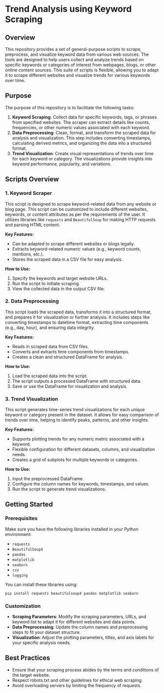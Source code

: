 # Trend Analysis using Keyword Scraping

## Overview

This repository provides a set of general-purpose scripts to scrape, preprocess, and visualize keyword data from various web sources. The tools are designed to help users collect and analyze trends based on specific keywords or categories of interest from webpages, blogs, or other online content sources. This suite of scripts is flexible, allowing you to adapt it to scrape different websites and visualize trends for various keywords over time.

## Purpose

The purpose of this repository is to facilitate the following tasks:

1. **Keyword Scraping**: Collect data for specific keywords, tags, or phrases from specified websites. The scraper can extract details like counts, frequencies, or other numeric values associated with each keyword.
2. **Data Preprocessing**: Clean, format, and transform the scraped data for analysis and visualization. This step includes converting timestamps, calculating derived metrics, and organizing the data into a structured format.
3. **Trend Visualization**: Create visual representations of trends over time for each keyword or category. The visualizations provide insights into keyword performance, popularity, and variations.

## Scripts Overview

### 1. **Keyword Scraper**

This script is designed to scrape keyword-related data from any website or blog page. This script can be customized to include different websites, keywords, or content attributes as per the requirements of the user. It utilizes libraries like `requests` and `BeautifulSoup` for making HTTP requests and parsing HTML content. 

**Key Features:**
- Can be adapted to scrape different websites or blogs legally.
- Extracts keyword-related numeric values (e.g., keyword counts, mentions, etc.).
- Stores the scraped data in a CSV file for easy analysis.

**How to Use:**
1. Specify the keywords and target website URLs.
2. Run the script to initiate scraping.
3. View the collected data in the output CSV file.

### 2. **Data Preprocessing**

This script loads the scraped data, transforms it into a structured format, and prepares it for visualization or further analysis. It includes steps like converting timestamps to datetime format, extracting time components (e.g., day, hour), and ensuring data integrity.

**Key Features:**
- Reads in scraped data from CSV files.
- Converts and extracts time components from timestamps.
- Creates a clean and structured DataFrame for analysis.

**How to Use:**
1. Load the scraped data into the script.
2. The script outputs a processed DataFrame with structured data.
3. Save or use the DataFrame for visualization and analysis.

### 3. **Trend Visualization**

This script generates time-series trend visualizations for each unique keyword or category present in the dataset. It allows for easy comparison of trends over time, helping to identify peaks, patterns, and other insights.

**Key Features:**
- Supports plotting trends for any numeric metric associated with a keyword.
- Flexible configuration for different datasets, columns, and visualization needs.
- Creates a grid of subplots for multiple keywords or categories.

**How to Use:**
1. Input the preprocessed DataFrame.
2. Configure the column names for keywords, timestamps, and values.
3. Run the script to generate trend visualizations.

## Getting Started

### Prerequisites

Make sure you have the following libraries installed in your Python environment:

- `requests`
- `BeautifulSoup4`
- `pandas`
- `matplotlib`
- `seaborn`
- `csv`
- `logging`

You can install these libraries using:

```bash
pip install requests beautifulsoup4 pandas matplotlib seaborn
```

### Customization

- **Scraping Parameters**: Modify the scraping parameters, URLs, and keyword list to adapt it for different websites and data points.
- **Data Preprocessing**: Update the column names and preprocessing steps to fit your dataset structure.
- **Visualization**: Adjust the plotting parameters, titles, and axis labels for your specific analysis needs.

## Best Practices

- Ensure that your scraping process abides by the terms and conditions of the target website.
- Respect robots.txt and other guidelines for ethical web scraping.
- Avoid overloading servers by limiting the frequency of requests.
